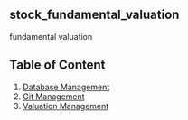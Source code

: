 ## stock_fundamental_valuation
fundamental valuation

## Table of Content
1. [Database Management](doc/database_management.md)
2. [Git Management](doc/git_management.md)
3. [Valuation Management](doc/valuation_management.md)



